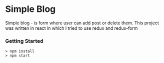 # Simple Blog
Simple blog - is form where user can add post or delete them. This project was written in react in which I tried to use redux and redux-form
### Getting Started
```
> npm install
> npm start
```
